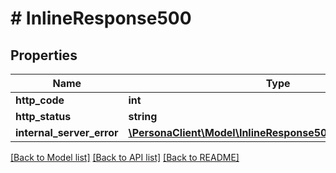 # # InlineResponse500

## Properties

Name | Type | Description | Notes
------------ | ------------- | ------------- | -------------
**http_code** | **int** |  | [optional] 
**http_status** | **string** |  | [optional] 
**internal_server_error** | [**\PersonaClient\Model\InlineResponse500InternalServerError**](InlineResponse500InternalServerError.md) |  | [optional] 

[[Back to Model list]](../../README.md#documentation-for-models) [[Back to API list]](../../README.md#documentation-for-api-endpoints) [[Back to README]](../../README.md)


